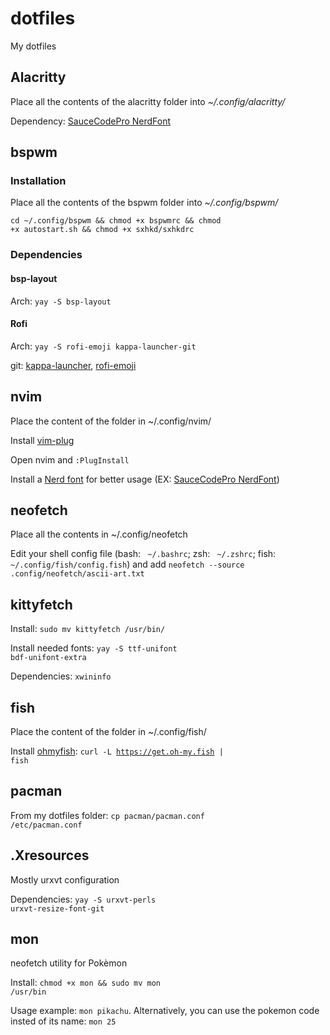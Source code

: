 # dotfiles

My dotfiles

## 

## Alacritty

Place all the contents of the alacritty folder into *~/.config/alacritty/*

Dependency: [SauceCodePro NerdFont](https://github.com/ryanoasis/nerd-fonts/releases/download/v2.1.0/SourceCodePro.zip)

## bspwm

### Installation

Place all the contents of the bspwm folder into *~/.config/bspwm/*

<code>cd ~/.config/bspwm && chmod +x bspwmrc && chmod +x autostart.sh && chmod +x sxhkd/sxhkdrc</code>

### Dependencies

#### bsp-layout

Arch: <code>yay -S bsp-layout</code>

#### Rofi

Arch: <code>yay -S rofi-emoji kappa-launcher-git</code>

git: [kappa-launcher](https://github.com/jp1995/kappa-launcher), [rofi-emoji](https://github.com/Mange/rofi-emoji)

## nvim

Place the content of the folder in ~/.config/nvim/

Install [vim-plug](https://github.com/junegunn/vim-plug)

Open nvim and <code>:PlugInstall</code>

Install a [Nerd font](https://github.com/ryanoasis/nerd-fonts) for better usage (EX: [SauceCodePro NerdFont](https://github.com/ryanoasis/nerd-fonts/releases/download/v2.1.0/SourceCodePro.zip))

## neofetch

Place all the contents in ~/.config/neofetch

Edit your shell config file (bash: ` ~/.bashrc`; zsh: ` ~/.zshrc`; fish: `~/.config/fish/config.fish`) and add <code>neofetch --source .config/neofetch/ascii-art.txt</code>

## kittyfetch

Install: <code>sudo mv kittyfetch /usr/bin/</code>

Install needed fonts: <code>yay -S ttf-unifont bdf-unifont-extra</code>

Dependencies: <code>xwininfo</code>

## fish

Place the content of the folder in ~/.config/fish/

Install [ohmyfish](https://github.com/oh-my-fish/oh-my-fish#installation): <code>curl -L https://get.oh-my.fish | fish</code>

## pacman

From my dotfiles folder: <code>cp pacman/pacman.conf /etc/pacman.conf</code>

## .Xresources

Mostly urxvt configuration

Dependencies: <code>yay -S urxvt-perls urxvt-resize-font-git</code>

## mon 

neofetch utility for Pokèmon

Install: <code>chmod +x mon && sudo mv mon /usr/bin</code>

Usage example: <code>mon pikachu</code>.
Alternatively, you can use the pokemon code insted of its name: <code>mon 25</code>
